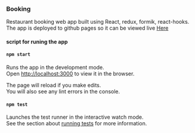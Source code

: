 ### Booking

Restaurant booking web app built using React, redux, formik, react-hooks. The app is deployed to github pages so it can be viewed live [Here](https://afessha.github.io/booking/)

#### script for runing the app

#### `npm start`

Runs the app in the development mode.<br />
Open [http://localhost:3000](http://localhost:3000) to view it in the browser.

The page will reload if you make edits.<br />
You will also see any lint errors in the console.

#### `npm test`

Launches the test runner in the interactive watch mode.<br />
See the section about [running tests](https://facebook.github.io/create-react-app/docs/running-tests) for more information.
